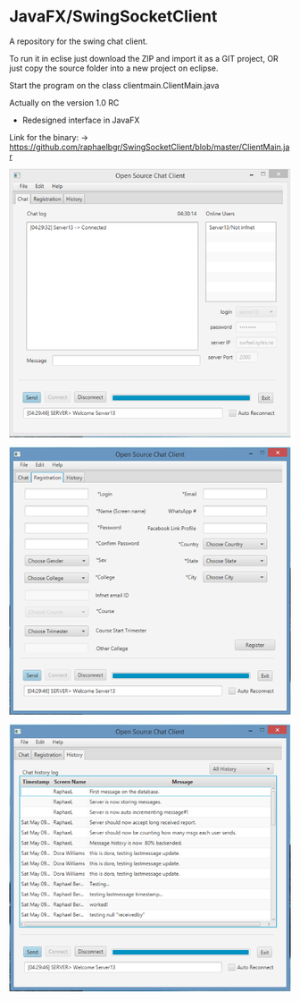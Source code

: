 # JavaFX/SwingSocketClient
A repository for the swing chat client.

To run it in eclise just download the ZIP and import it as a GIT project, OR just copy the source folder into a new project
on eclipse.

Start the program on the class clientmain.ClientMain.java

Actually on the version 1.0 RC

- Redesigned interface in JavaFX

Link for the binary:
-> https://github.com/raphaelbgr/SwingSocketClient/blob/master/ClientMain.jar

![alt tag](https://github.com/raphaelbgr/SwingSocketClient/blob/master/img/demoImage.png)

![alt tag](https://github.com/raphaelbgr/SwingSocketClient/blob/master/img/demoImage2.png)

![alt tag](https://github.com/raphaelbgr/SwingSocketClient/blob/master/img/demoImage3.png)

